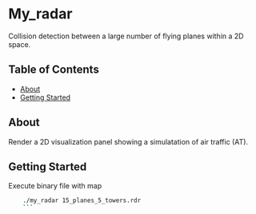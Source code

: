 # My_radar

Collision detection between a large number of flying planes within a 2D space.

## Table of Contents

- [About](#about)
- [Getting Started](#getting-started)

## About

 Render a 2D visualization panel showing a simulatation of air traffic (AT).

## Getting Started

Execute binary file with map

```bash
    ./my_radar 15_planes_5_towers.rdr
    ```
